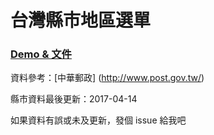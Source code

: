 # 台灣縣市地區選單

### [Demo & 文件](http://dennykuo.github.io/tw-city-selector/)

資料參考：[中華郵政] (http://www.post.gov.tw/)

縣市資料最後更新：2017-04-14

如果資料有誤或未及更新，發個 issue 給我吧

